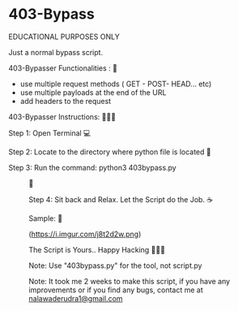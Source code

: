 # 403-Bypass
EDUCATIONAL PURPOSES ONLY

Just a normal bypass script.

403-Bypasser Functionalities : 🚀

- use multiple request methods ( GET - POST- HEAD... etc)
- use multiple payloads at the end of the URL
- add headers to the request

403-Bypasser Instructions: 👨🏻‍💻

Step 1:
Open Terminal 💻

Step 2:
Locate to the directory where python file is located 📂

Step 3:
Run the command: python3 403bypass.py <url> <dir> 🧐

Step 4:
Sit back and Relax. Let the Script do the Job. ☕

Sample: 🐻

(https://i.imgur.com/j8t2d2w.png)

The Script is Yours.. Happy Hacking 👨🏻‍💻

Note: Use "403bypass.py" for the tool, not script.py

Note:
It took me 2 weeks to make this script, if you have any improvements or if you find any bugs, contact me at nalawaderudra1@gmail.com

